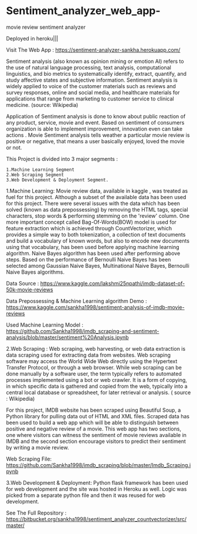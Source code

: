# Sentiment_analyzer_web_app-
movie review sentiment analyzer



Deployed in heroku|||

Visit The Web App : https://sentiment-analyzer-sankha.herokuapp.com/

Sentiment analysis (also known as opinion mining or emotion AI) refers to the use of natural language processing, text analysis, computational linguistics, and bio metrics to systematically identify, extract, quantify, and study affective states and subjective information. Sentiment analysis is widely applied to voice of the customer materials such as reviews and survey responses, online and social media, and healthcare materials for applications that range from marketing to customer service to clinical medicine. (source: Wikipedia)

Application of Sentiment analysis is done to know about public reaction of any product, service, movie and event. Based on sentiment of consumers organization is able to implement improvement, innovation even can take actions . Movie Sentiment analysis tells weather a particular movie review is positive or negative, that means a user basically enjoyed, loved the movie or not. 

This Project is divided into 3 major segments :

    1.Machine Learning Segment  
    2.Web Scraping Segment  
    3.Web Development & Deployment Segment.

1.Machine Learning: 
  Movie review data, available in kaggle , was treated as fuel for this project. Although a subset of the available data has been used for this project. There were several issues with the data which has been solved (known as data prepossessing) by removing the HTML tags, special characters, stop words & performing stemming on the 'review' column. One more important concept called Bag-Of-Words(BOW) model is used for feature extraction which is achieved through CountVectorizer, which provides a simple way to both tokenization, a collection of text documents and build a vocabulary of known words, but also to encode new documents using that vocabulary, has been used before applying machine learning algorithm. Naive Bayes algorithm has been used after performing above steps. Based on the performance of Bernoulli Naive Bayes has been selected among Gaussian Naive Bayes, Multinational Naive Bayes, Bernoulli Naive Bayes algorithms. 

Data Source : https://www.kaggle.com/lakshmi25npathi/imdb-dataset-of-50k-movie-reviews

Data Prepossessing & Machine Learning algorithm Demo : https://www.kaggle.com/sankha1998/sentiment-analysis-of-imdb-movie-reviews

Used Machine Learning Model : https://github.com/Sankha1998/imdb_scraping-and-sentiment-analysis/blob/master/sentiment%20Analysis.ipynb

2.Web Scraping : 
  Web scraping, web harvesting, or web data extraction is data scraping used for extracting data from websites. Web scraping software may access the World Wide Web directly using the Hypertext Transfer Protocol, or through a web browser. While web scraping can be done manually by a software user, the term typically refers to automated processes implemented using a bot or web crawler. It is a form of copying, in which specific data is gathered and copied from the web, typically into a central local database or spreadsheet, for later retrieval or analysis. ( source : Wikipedia)

For this project, IMDB website has been scraped using Beautiful Soup, a Python library for pulling data out of HTML and XML files. Scraped data has been used to build a web app which will be able to distinguish between positive and negative review of a movie. This web app has two sections, one where visitors can witness the sentiment of movie reviews available in IMDB and the second section encourage visitors to predict their sentiment by writing a movie review. 

Web Scraping File: https://github.com/Sankha1998/imdb_scraping/blob/master/Imdb_Scraping.ipynb

3.Web Development & Deployment: 
  Python flask framework has been used for web development and the site was hosted in Heroku as well. Logic was picked from a separate python file and then it was reused for web development. 

See The Full Repository : https://bitbucket.org/sankha1998/sentiment_analyzer_countvectorizer/src/master/
